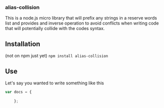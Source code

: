 ### alias-collision

This is a node.js micro library that will prefix any strings in a reserve words list and provides and inverse operation to avoid conflicts when writing code that will potentially collide with the codes syntax.

## Installation

(not on npm just yet)
`npm install alias-collision`

## Use

Let's say you wanted to write something like this

```js
var docs = {
	
	};
```